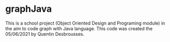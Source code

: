 # graphJava
This is a school project (Object Oriented Design and Programing module) in the aim to code graph with Java language.
This code was created the 05/06/2021 by Quentin Desbrousses.
